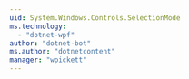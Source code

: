 ```yaml
---
uid: System.Windows.Controls.SelectionMode
ms.technology: 
  - "dotnet-wpf"
author: "dotnet-bot"
ms.author: "dotnetcontent"
manager: "wpickett"
---
```

